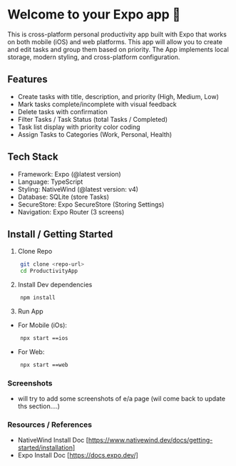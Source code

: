 # Welcome to your Expo app 👋

This is cross-platform personal productivity app built with Expo that works on both mobile (iOS) and web platforms. This app will allow you to create and edit tasks and group them based on priority. The App implements local storage, modern styling, and cross-platform configuration.

## Features

- Create tasks with title, description, and priority (High, Medium, Low)
- Mark tasks complete/incomplete with visual feedback
- Delete tasks with confirmation
- Filter Tasks / Task Status (total Tasks / Completed)
- Task list display with priority color coding
- Assign Tasks to Categories (Work, Personal, Health)

## Tech Stack

- Framework: Expo (@latest version)
- Language: TypeScript
- Styling: NativeWind (@latest version: v4)
- Database: SQLite (store Tasks)
- SecureStore: Expo SecureStore (Storing Settings)
- Navigation: Expo Router (3 screens)

## Install / Getting Started

1. Clone Repo

```bash
    git clone <repo-url>
    cd ProductivityApp
```

2. Install Dev dependencies

```bash
    npm install
```

3. Run App

- For Mobile (iOs):

```bash
    npx start ==ios
```

- For Web:

```bash
    npx start ==web
```

### Screenshots

- will try to add some screenshots of e/a page (wil come back to update ths section....)

### Resources / References

- NativeWind Install Doc [https://www.nativewind.dev/docs/getting-started/installation]
- Expo Install Doc [https://docs.expo.dev/]
